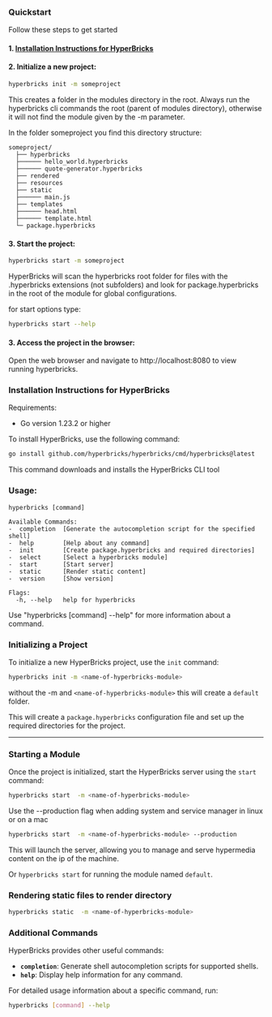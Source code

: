 
### Quickstart
Follow these steps to get started
#### 1. [Installation Instructions for HyperBricks](#installation-instructions-for-hyperbricks)
#### 2.	Initialize a new project:
```bash
hyperbricks init -m someproject
```

This creates a folder <someproject> in the modules directory in the root. Always run the hyperbricks cli commands the root (parent of modules directory), otherwise it will not find the module given by the -m parameter.

In the folder someproject you find this directory structure:
```
someproject/
  ├── hyperbricks
  ├────── hello_world.hyperbricks
  ├────── quote-generator.hyperbricks
  ├── rendered
  ├── resources
  ├── static
  ├────── main.js
  ├── templates
  ├────── head.html
  ├────── template.html
  └─ package.hyperbricks
```

#### 3.	Start the project:
```bash
hyperbricks start -m someproject 
```

HyperBricks will scan the hyperbricks root folder for files with the .hyperbricks extensions (not subfolders) and look for package.hyperbricks in the root of the module for global configurations.

for start options type:
```bash
hyperbricks start --help 
```

#### 3.	Access the project in the browser:
Open the web browser and navigate to http://localhost:8080 to view running hyperbricks.

### Installation Instructions for HyperBricks

Requirements:

- Go version 1.23.2 or higher

To install HyperBricks, use the following command:

```bash
go install github.com/hyperbricks/hyperbricks/cmd/hyperbricks@latest
```

This command downloads and installs the HyperBricks CLI tool

### Usage:
```
hyperbricks [command]
```
```
Available Commands:
-  completion  [Generate the autocompletion script for the specified shell]
-  help        [Help about any command]
-  init        [Create package.hyperbricks and required directories]
-  select      [Select a hyperbricks module]
-  start       [Start server]
-  static      [Render static content]
-  version     [Show version]

Flags:
  -h, --help   help for hyperbricks
```
Use "hyperbricks [command] --help" for more information about a command.

### Initializing a Project

To initialize a new HyperBricks project, use the `init` command:

```bash
hyperbricks init -m <name-of-hyperbricks-module>
```
without the -m and ```<name-of-hyperbricks-module>``` this will create a ```default``` folder.


This will create a `package.hyperbricks` configuration file and set up the required directories for the project.

---

### Starting a Module

Once the project is initialized, start the HyperBricks server using the `start` command:

```bash
hyperbricks start  -m <name-of-hyperbricks-module>
```

Use the --production flag when adding system and service manager in linux or on a mac
```bash
hyperbricks start  -m <name-of-hyperbricks-module> --production
```
This will launch the server, allowing you to manage and serve hypermedia content on the ip of the machine.

Or ```hyperbricks start``` for running the module named ```default```.

### Rendering static files to render directory

```bash
hyperbricks static  -m <name-of-hyperbricks-module>
```

### Additional Commands

HyperBricks provides other useful commands:



- **`completion`**: Generate shell autocompletion scripts for supported shells.
- **`help`**: Display help information for any command.

For detailed usage information about a specific command, run:

```bash
hyperbricks [command] --help
```